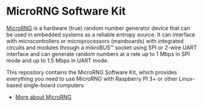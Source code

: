 # MicroRNG Software Kit

[MicroRNG](https://tectrolabs.com/microrng/) is a hardware (true) random number generator device that can be used in embedded systems as a reliable entropy source. It can interface with microcontrollers or microprocessors (mainboards) with integrated circuits and modules through a mikroBUS™ socket using SPI or 2-wire UART interface and can generate random numbers at a rate up to 1 Mbps in SPI mode and up to 1.5 Mbps in UART mode.

This repository contains the MicroRNG Software Kit, which provides everything you need to use MicroRNG with Raspberry PI 3+ or other Linux-based single-board computers

* [More about MicroRNG](https://tectrolabs.com/microrng/)
